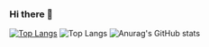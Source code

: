 ### Hi there 👋

[![Top Langs](https://github-readme-stats.vercel.app/api/top-langs/?username=xhRl2988)](https://github.com/anuraghazra/github-readme-stats)
![Top Langs](https://github-readme-stats.vercel.app/api/top-langs/?username=xhRl2988&layout=compact)
![Anurag's GitHub stats](https://github-readme-stats.vercel.app/api?username=xhRl2988&show_icons=true&theme=radical)


